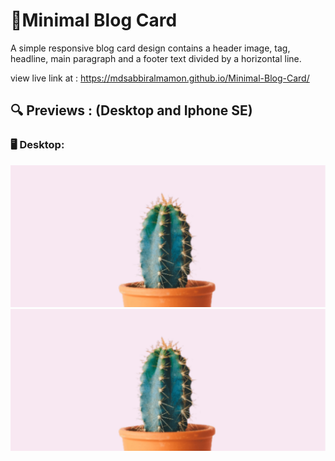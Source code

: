 # 🧧Minimal Blog Card
A simple responsive blog card design contains a header image, tag, headline, main paragraph and a footer text divided by a horizontal line.

view live link at : https://mdsabbiralmamon.github.io/Minimal-Blog-Card/


## 🔍   Previews : (Desktop and Iphone SE)

### 🖥️  Desktop:

<a href="https://mdsabbiralmamon.github.io/Minimal-Blog-Card/">
  <img height=" " width="1000vh" src="https://raw.githubusercontent.com/mdsabbiralmamon/Minimal-Blog-Card/main/sources/images/cactus_img.jpg" />
</a>
<a href="https://mdsabbiralmamon.github.io/Minimal-Blog-Card/">
  <img height=" " width="1000vh" src="https://raw.githubusercontent.com/mdsabbiralmamon/Minimal-Blog-Card/main/sources/images/cactus_img.jpg" />
</a>